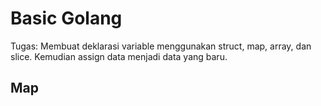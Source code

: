 <h1> Basic Golang </h1>

Tugas: Membuat deklarasi variable menggunakan struct, map, array, dan slice. Kemudian assign data menjadi data yang baru.

<h2> Map </h2>


